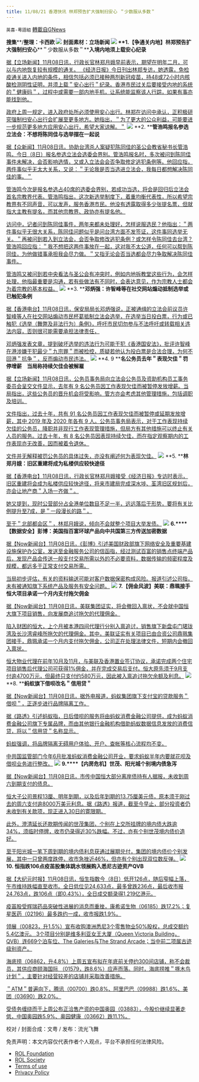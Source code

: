 ```yaml
---
title: 11/08/21 香港快讯 林郑预告扩大强制扫安心 ＂少数服从多数＂
---
```

`英喜-粵語組` [轉載自GNews](https://gnews.org/zh-hans/1648824/)

**搜集****/****整理：卡西欧**
![](https://assets.gnews.org/wp-content/uploads/2021/11/1108fenmian.jpg)
封面素材：立场新闻
![](https://assets.gnews.org/wp-content/uploads/2021/11/Screen-Shot-2021-11-08-at-11.04.51-AM.png)
**1.****【争通关内地】林郑预告扩大强制扫安心****＂少数服从多数＂****入境内地须上载安心纪录**

[据【立场新闻】11月08日讯，行政长官林郑月娥早前表示，期望在明年二月，可以与内地恢复较有规模的通关。 《经济日报》今日刊出林郑专访，她透露，免检疫通关进入内地的条件，相信包括必须已接种两剂新冠疫苗，持48或72小时内核酸检测阴性证明，并须上载＂安心出行＂纪录。香港市民过关后要接受内地的系统的＂健康码＂，过程中或需要一部内地手机，让系统能监察该人行踪，如果有事亦能找到他。](https://www.thestandnews.com/society/爭與內地通關林鄭預告擴大強制掃安心-少數服從多數-入境內地須上載安心紀錄)

[政府上周一规定，进入政府处所必须使用安心出行。林郑在访问中承认，正积极研究强制扫安心出行会扩展至更多地方。她指出，＂为了更大的公众利益，可能要进一步规范更多地方应用安心出行，希望大家谅解。＂](https://www.thestandnews.com/society/爭與內地通關林鄭預告擴大強制掃安心-少數服從多數-入境內地須上載安心紀錄)
![](https://assets.gnews.org/wp-content/uploads/2021/11/Screen-Shot-2021-11-08-at-11.05.02-AM.png)
**2. ****管浩鸣报名参选立法会：不想将陈同佳与选举摆在一起说**

[据【众新闻】11月08日讯，协助台湾杀人案疑犯陈同佳的圣公会教省秘书长管浩鸣，今日（8日）报名参选立法会选委会界别。管浩鸣报名时，多次被问到陈同佳事件未解决，会否影响选情，又或入立法会会否争取修定逃犯条例等。他回应指，两件事似乎无太大关系，又说：＂无论我是否当选进立法会，我每日都想解决陈同佳的事。＂](https://www.hkcnews.com/article/47391/管浩鳴-2021立法會選舉-陳同佳-47413/管浩鳴報名參選立法會：不想將陳同佳與選舉擺埋一齊講)

[管浩鸣今次是报名参选占40席的选委会界别，若成功当选，将会是回归后立法会首名宗教界代表。管浩鸣指出，这次新选举制度下，着重均衡代表性，所以希望宗教界有不同声音，可以发声，服务香港市民。他没有透露取得多少张提名票，但就指大主教有提名，而其他宗教界、政协亦有提名他。](https://www.hkcnews.com/article/47391/管浩鳴-2021立法會選舉-陳同佳-47413/管浩鳴報名參選立法會：不想將陳同佳與選舉擺埋一齊講)

[访问中，记者问到陈同佳事件，两年来都未处理好，怎样说服选民？他指出：＂两件事似乎无很大关系，陈同佳问题似乎是问台湾方面不发签证，这件事同选举无关。＂再被问到若入到立法会，会否争取修改逃犯条例？或怎样令陈同佳去台湾？管浩鸣回应指：＂我不想把这两件事放在一起，这对我不太公道，任何可以帮到陈同佳，为他做错事承担我会尽力做。＂又指无论会否当选都会尽力争取解决陈同佳事件。](https://www.hkcnews.com/article/47391/管浩鳴-2021立法會選舉-陳同佳-47413/管浩鳴報名參選立法會：不想將陳同佳與選舉擺埋一齊講)

[管浩鸣又被问到若中央看法与圣公会有冲突时，例如内地拆教堂这些行为，会怎样处理，他指最重要是沟通，若有些做法有不同时，会表达意见，作为宗教人士都会为着宗教的基本权益。](https://www.hkcnews.com/article/47391/管浩鳴-2021立法會選舉-陳同佳-47413/管浩鳴報名參選立法會：不想將陳同佳與選舉擺埋一齊講)
![](https://assets.gnews.org/wp-content/uploads/2021/11/Screen-Shot-2021-11-08-at-11.05.11-AM.png)
**3. ****邓炳强：许智峰等在社交网站煽动抵制选举或已触犯条例**

[据【香港电台】11月08日讯，保安局局长邓炳强说，正被通缉的立法会前议员许智峰等人在社交网站煽动市民杯葛抵制立法会选举，在选举当日投白票，行为或已触犯《选举（舞弊及非法行为）条例》，呼吁市民切勿参与不法呼吁或转载相关违法内容，否则很可能需要承担法律责任，](https://news.rthk.hk/rthk/ch/component/k2/1618860-20211108.htm)

[邓炳强发表文章，提到破坏选举的违法行为可能干犯《香港国安法》，批评许智峰在港涉嫌干犯最少＂九宗罪＂而被检控，质疑若他认为投白票是合法合理，为何不回港＂抗争＂，反而煽动市民违法。](https://news.rthk.hk/rthk/ch/component/k2/1618860-20211108.htm)
![](https://assets.gnews.org/wp-content/uploads/2021/11/Screen-Shot-2021-11-08-at-11.05.20-AM.png)
**4. 9 ****名公务员去年＂表现欠佳＂罚停增薪　当局称持续欠佳会被解雇**

[据【立场新闻】11月08日讯，公务员事务局向立法会公务员及资助机构员工事务委员会呈交文件显示，去年有 9 名公务员因工作表现欠佳而被暂停发放增薪。当局指出，这些公务员的晋升机会将受影响，管方亦会考虑其他管理措施，包括调职及培训。](https://www.thestandnews.com/politics/ab-9-名公務員去年表現欠佳罰停增薪-當局稱持續欠佳會被解僱)

[文件指出，过去十年，共有 91 名公务员因工作表现欠佳而被暂停或延期发放增薪，其中 2019 年及 2020 年各有 9 人。公务员事务局表示，对于工作表现持续欠佳的公务员，降职并非现行工作表现管理措施，但局方有其他措施可以终止有关人员的服务。过去十年，有 8 名公务员因表现持续欠佳，而在指定观察期内的工作表现亦无改善，因而被着令退休。](https://www.thestandnews.com/politics/ab-9-名公務員去年表現欠佳罰停增薪-當局稱持續欠佳會被解僱)

[文件并无解释被罚公务员的具体过失，亦没有阐述何为表现欠佳。](https://www.thestandnews.com/politics/ab-9-名公務員去年表現欠佳罰停增薪-當局稱持續欠佳會被解僱)
![](https://assets.gnews.org/wp-content/uploads/2021/11/Screen-Shot-2021-11-08-at-11.05.28-AM.png)
**5. ****林郑月娥：旧区重建将成为私楼供应较快途径**

[据【香港电台】11月08日讯，行政长官林郑月娥接受《经济日报》专访时表示，旧区重建将会成为私楼供应较快途径，将来市建局完成深水埗、荃湾旧区规划后，亦会让地产商＂入场一齐做＂。](https://news.rthk.hk/rthk/ch/component/k2/1618824-20211108.htm)

[她又提到，现时公营部分占全港单位数目不足一半，远远落后于形势，要将有关比例提升至7成，是＂一段漫长的路＂。](https://news.rthk.hk/rthk/ch/component/k2/1618824-20211108.htm)

[至于＂北部都会区＂，林郑月娥说，倾向不会就整个项目大举发债。](https://news.rthk.hk/rthk/ch/component/k2/1618824-20211108.htm)
![](https://assets.gnews.org/wp-content/uploads/2021/11/Screen-Shot-2021-11-08-at-11.05.39-AM.png)
**6.****【数据安全】彭博：美国指百富环球产品向中共国第三方传送加密数据**

[据【Now新闻台】11月08日讯，《彭博》引述美国财政部旗下网络安全及重要基建设施保护办公室，发送至金融服务公司的信函指，经过测试百富的销售点终端产品后，发现产品会传送一般支付交易所需以外的不必要资料，数据传输的频密程度及规模，都远多于正常支付交易所需。](https://news.now.com/home/finance/player?newsId=455971)

[当局初步评估，有关的资料输送可能对客户数据保密构成风险。报道引述公司指，未有被通知旗下系统产品及服务有安全问题。](https://news.now.com/home/finance/player?newsId=455971)
![](https://assets.gnews.org/wp-content/uploads/2021/11/Screen-Shot-2021-11-08-at-11.05.52-AM.png)
**7.****【佣金风波】美联：鼎珮接手恒大项目****承诺一个月内支付拖欠佣金**

[据【Now新闻台】11月08日讯，美联集团证实，将会撤回入禀状，不会就中国恒大旗下项目销售，向发展商追讨拖欠的代理佣金。](https://news.now.com/home/finance/player?newsId=455972)

[陷入财困的恒大，上个月被本港四间代理行分别入禀追讨，销售旗下新盘屯门珺珑湾及长沙湾睿峰所拖欠的代理佣金。其中，美联证实有关项目已由合资公司鼎珮集团接手，鼎珮承诺一个月内支付拖欠佣金，公司正在处理法律文件，短期内会撤回入禀状。](https://news.now.com/home/finance/player?newsId=455972)

[恒大物业代理在前年10月及11月，与美联及香港置业签订协议，承诺完成两个住宅项目销售后代理公司可获得1%佣金，并在完成交易后支付。恒大原先须于9月支付逾4700万元，但最终只支付约580万元，因此被入禀追讨拖欠余额及利息。](https://news.now.com/home/finance/player?newsId=455972)
![](https://assets.gnews.org/wp-content/uploads/2021/11/Screen-Shot-2021-11-08-at-11.06.02-AM.png)
**8. ****蚂蚁旗下借呗改名＂信用贷＂**

[据【Now新闻台】11月08日讯，据外电报道，蚂蚁集团旗下支付宝的贷款服务＂借呗＂，正逐步进行品牌隔离工作。](https://news.now.com/home/finance/player?newsId=455989)

[据《路透》引述蚂蚁指，日后借呗的服务将由蚂蚁消费金融公司提供，成为蚂蚁消费金融公司旗下专属品牌，而由其他银行金融机构借助蚂蚁数据信息发放的消费信贷，将以＂信用贷＂名称显示。](https://news.now.com/home/finance/player?newsId=455989)

[蚂蚁强调，将品牌隔离无碍用户体验、开户、查帐等核心流程均不变。](https://news.now.com/home/finance/player?newsId=455989)

[中共国监管部门今年6月批准蚂蚁消费金融公司开业，要求蚂蚁半年内要就花呗及借呗业务进行整改。](https://news.now.com/home/finance/player?newsId=455989)
![](https://assets.gnews.org/wp-content/uploads/2021/11/Screen-Shot-2021-11-08-at-11.06.11-AM.png)
**9.****【内房危机】世茂、阳光城个别境内债急泻**

[据【Now新闻台】11月08日讯，市传中国恒大部分离岸债持有人据报，未收到周六到期支付的债息。](https://news.now.com/home/finance/player?newsId=455990)

[恒大子公司景程13厘、明年到期，以及后年到期的13.75厘美元债，原本须于刚过去的周六支付逾8000万美元利息。据《路透》报道，截至今早止，部分投资者仍未收到有关款项，现正进入30日的寛限期。](https://news.now.com/home/finance/player?newsId=455990)

[此外，澄清延长还款期传闻的世茂集团，个别在上交所挂牌的境内债大跌逾34%，须临时停牌，收市仍录得近30%跌幅。不过，亦有个别世茂境内债价造好。](https://news.now.com/home/finance/player?newsId=455990)

[至于阳光城一笔下周到期的境内债利息获通过展期兑付，集团的境内债价个别发展，其中一只曾两度跌停，收市急挫近46%，但亦有个别出现双位数反弹。](https://news.now.com/home/finance/player?newsId=455990)
![](https://assets.gnews.org/wp-content/uploads/2021/11/Screen-Shot-2021-11-08-at-11.06.21-AM.png)
**10. ****恒指跌****106****点****疫苖股集体跳水****领展购入悉尼古迹资产****QVB**

[据【大纪元时报】11月08日讯，恒生指数今（8日）低开126点，随后窄幅上落，午市维持跌幅直至收市。全日低位见24,633点，最多曾跌236点，最后收市报24,763点，跌106点（即0.43%），全日成交额录得1,219亿港元。](https://hk.epochtimes.com/news/2021-11-08/35033421)

[疫苖股受辉瑞药品突破性进展的消息而重挫，康希诺生物（06185）跌17.2%；复星医药（02196）最多跌约一成，收市报跌1.9%。](https://hk.epochtimes.com/news/2021-11-08/35033421)

[领展（00823，升1.5%）宣布收购澳洲悉尼3个零售物业50%股权，总成交额约5.4亿澳元。 3个项目分别是维多利亚女王大厦（Queen Victoria Building，QVB）连669个泊车位、The Galeries与The Strand Arcade；当中前二项属古迹级别资产。](https://hk.epochtimes.com/news/2021-11-08/35033421)

[海底捞（06862，升4.8%）上周五宣布拟在年底前关停约300间店铺，称不会裁员，其供应商颐海国际 （01579，跌8.6%）应声而落。同时，海底捞推＂啄木鸟计划＂，主要针对经营较差的店铺并采取改善措施。](https://hk.epochtimes.com/news/2021-11-08/35033421)

[＂ATM＂普遍向下，腾讯（00700）跌0.8%、阿里巴巴（09988）跌1.6%、美团（03690）跌2.0%。](https://hk.epochtimes.com/news/2021-11-08/35033421)

[受债务缠绕而于上周公布正洽售产资的中国奥园（03883），今股价继续显著走低，中国奥园跌5.9%、奥园健康（03662）跌11.1%。](https://hk.epochtimes.com/news/2021-11-08/35033421)

校对 / 封面合成：文粤 / 发布：流光飞舞

 

免责声明：本文内容仅代表作者个人观点，平台不承担任何法律风险。

- [ROL Foundation](https://rolfoundation.org/)
- [ROL Society](https://rolsociety.org/)
- [Terms of use](https://gnews.org/terms-of-use-3/)
- [Privacy Policy](https://gnews.org/privacy-policy/)
